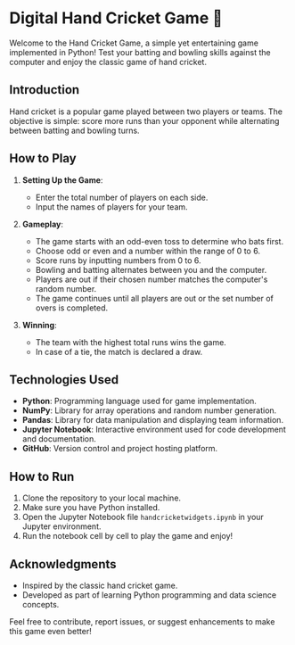 # Digital Hand Cricket Game 🏏

Welcome to the Hand Cricket Game, a simple yet entertaining game implemented in Python! Test your batting and bowling skills against the computer and enjoy the classic game of hand cricket.

## Introduction

Hand cricket is a popular game played between two players or teams. The objective is simple: score more runs than your opponent while alternating between batting and bowling turns.

## How to Play

1. **Setting Up the Game**: 
   - Enter the total number of players on each side.
   - Input the names of players for your team.

2. **Gameplay**:
   - The game starts with an odd-even toss to determine who bats first.
   - Choose odd or even and a number within the range of 0 to 6.
   - Score runs by inputting numbers from 0 to 6.
   - Bowling and batting alternates between you and the computer.
   - Players are out if their chosen number matches the computer's random number.
   - The game continues until all players are out or the set number of overs is completed.

3. **Winning**:
   - The team with the highest total runs wins the game.
   - In case of a tie, the match is declared a draw.

## Technologies Used

- **Python**: Programming language used for game implementation.
- **NumPy**: Library for array operations and random number generation.
- **Pandas**: Library for data manipulation and displaying team information.
- **Jupyter Notebook**: Interactive environment used for code development and documentation.
- **GitHub**: Version control and project hosting platform.
  
## How to Run

1. Clone the repository to your local machine.
2. Make sure you have Python installed.
3. Open the Jupyter Notebook file `handcricketwidgets.ipynb` in your Jupyter environment.
4. Run the notebook cell by cell to play the game and enjoy!

## Acknowledgments

- Inspired by the classic hand cricket game.
- Developed as part of learning Python programming and data science concepts.

Feel free to contribute, report issues, or suggest enhancements to make this game even better!
